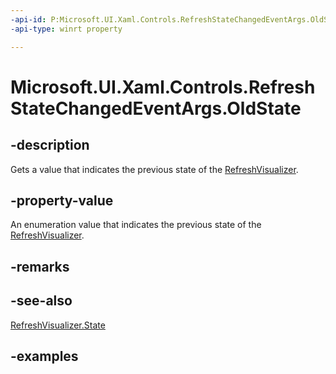 ```yaml
---
-api-id: P:Microsoft.UI.Xaml.Controls.RefreshStateChangedEventArgs.OldState
-api-type: winrt property

---
```

<!-- Property syntax.
public RefreshVisualizerState OldState { get; }
-->

# Microsoft.UI.Xaml.Controls.RefreshStateChangedEventArgs.OldState


## -description

Gets a value that indicates the previous state of the [RefreshVisualizer](refreshvisualizer.md).


## -property-value

An enumeration value that indicates the previous state of the [RefreshVisualizer](refreshvisualizer.md).


## -remarks


## -see-also

[RefreshVisualizer.State](refreshvisualizer_state.md)


## -examples


